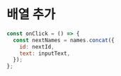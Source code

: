 # 배열 추가

```js
const onClick = () => {
  const nextNames = names.concat({
    id: nextId,
    text: inputText,
  });
};
```
